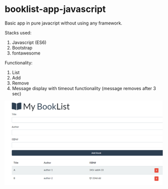 # booklist-app-javascript

<p> Basic app in pure javacript without using any framework. </p>

Stacks used:
  1) Javascript (ES6)
  2) Bootstrap
  3) fontawesome
  
Functionality:
  1) List
  2) Add
  3) Remove 
  4) Message display with timeout functionality (message removes after 3 sec)
  
 ![](https://github.com/tushargoel86/booklist-app-javascript/blob/master/images/bookListApp.PNG)
  
